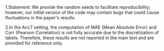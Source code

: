 1.Statement: We provide the random seeds to facilitate reproducibility; however, our initial version of the code may contain bugs that could cause fluctuations in the paper's results.

2.In the Acc7 setting, the computation of MAE (Mean Absolute Error) and Corr (Pearson Correlation) is not fully accurate due to the discretization of labels. Therefore, these results are not reported in the main text and are provided for reference only.
